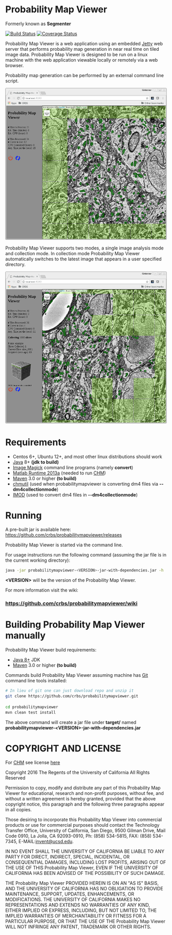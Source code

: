[chm]: http://www.sci.utah.edu/software/chm.html
[imagemagick]: http://www.imagemagick.org/
[matlabruntime]: http://www.mathworks.com/products/compiler/mcr/
[jetty]: http://eclipse.org/jetty/
[maven]: http://maven.apache.org/
[java]: https://www.oracle.com/java/index.html
[git]: https://git-scm.com/
[chmutil]: https://github.com/crbs/chmutil
[imod]: http://bio3d.colorado.edu/imod/
Probability Map Viewer
======================

Formerly known as  **Segmenter**

[![Build Status](https://travis-ci.org/CRBS/probabilitymapviewer.svg?branch=master)](https://travis-ci.org/CRBS/probabilitymapviewer) [![Coverage Status](https://coveralls.io/repos/github/CRBS/probabilitymapviewer/badge.svg?branch=master)](https://coveralls.io/github/CRBS/probabilitymapviewer?branch=master)

Probability Map Viewer is a web application using an embedded [Jetty][jetty] web server that 
performs probability map generation in near real time on tiled image data. 
Probability Map Viewer is designed to be run on a linux machine with the web application
viewable locally or remotely via a web browser.



Probability map generation can be performed by an external command line script.

![Probability Map Viewer in Single Image Analysis Mode](docs/single.png)

Probability Map Viewer supports two modes, a single image analysis mode and collection mode. 
In collection mode Probability Map Viewer automatically switches to the latest image that 
appears in a user specified directory.

![Probability Map Viewer in Collection Mode](docs/collection.png)


Requirements
============

* Centos 6+, Ubuntu 12+, and most other linux distributions should work
* [Java][java] 8+ **(jdk to build)**
* [Image Magick][imagemagick] command line programs (namely **convert**)
* [Matlab Runtime 2013a][matlabruntime] (needed to run [CHM][chm])
* [Maven][maven] 3.0 or higher **(to build)**
* [chmutil][chmutil] (used when probabilitymapviewer is converting dm4 files via **--dm4collectionmode**)
* [IMOD][imod] (used to convert dm4 files in **--dm4collectionmode**)


Running 
=======

A pre-built jar is available here: https://github.com/crbs/probabilitymapviewer/releases

Probability Map Viewer is started via the command line.  

For usage instructions run the following command 
(assuming the jar file is in the current working directory):

```Bash
java -jar probabilitymapviewer-<VERSION>-jar-with-dependencies.jar -h
```

**\<VERSION\>** will be the version of the Probability Map Viewer.

For more information visit the wiki:

### https://github.com/crbs/probabilitymapviewer/wiki


Building Probability Map Viewer manually  
===========================

Probability Map Viewer build requirements:

* [Java 8+][java] JDK
* [Maven][maven] 3.0 or higher **(to build)**

Commands build Probability Map Viewer assuming machine has [Git][git] command line tools 
installed:

```Bash
# In lieu of git one can just download repo and unzip it
git clone https://github.com/crbs/probabilitymapviewer.git

cd probabilitymapviewer
mvn clean test install
```

The above command will create a jar file under **target/** named 
**probabilitymapviewer-\<VERSION\>-jar-with-dependencies.jar**



COPYRIGHT AND LICENSE
=====================

For [CHM][chm] see license [here][CHM]
  
Copyright 2016 The Regents of the University of California All Rights Reserved

Permission to copy, modify and distribute any part of this Probability Map Viewer for 
educational, research and non-profit purposes, without fee, and without a 
written agreement is hereby granted, provided that the above copyright notice, 
this paragraph and the following three paragraphs appear in all copies.

Those desiring to incorporate this Probability Map Viewer into commercial products
or use for commercial purposes should contact the Technology Transfer Office, 
University of California, San Diego, 9500 Gilman Drive, Mail Code 0910, 
La Jolla, CA 92093-0910, Ph: (858) 534-5815, FAX: (858) 534-7345, 
E-MAIL:invent@ucsd.edu.

IN NO EVENT SHALL THE UNIVERSITY OF CALIFORNIA BE LIABLE TO ANY PARTY FOR 
DIRECT, INDIRECT, SPECIAL, INCIDENTAL, OR CONSEQUENTIAL DAMAGES, INCLUDING 
LOST PROFITS, ARISING OUT OF THE USE OF THIS Probability Map Viewer, EVEN IF THE UNIVERSITY 
OF CALIFORNIA HAS BEEN ADVISED OF THE POSSIBILITY OF SUCH DAMAGE.

THE Probability Map Viewer PROVIDED HEREIN IS ON AN "AS IS" BASIS, AND THE UNIVERSITY 
OF CALIFORNIA HAS NO OBLIGATION TO PROVIDE MAINTENANCE, SUPPORT, UPDATES, 
ENHANCEMENTS, OR MODIFICATIONS. THE UNIVERSITY OF CALIFORNIA MAKES NO 
REPRESENTATIONS AND EXTENDS NO WARRANTIES OF ANY KIND, EITHER IMPLIED OR 
EXPRESS, INCLUDING, BUT NOT LIMITED TO, THE IMPLIED WARRANTIES OF 
MERCHANTABILITY OR FITNESS FOR A PARTICULAR PURPOSE, OR THAT THE USE OF 
THE Probability Map Viewer WILL NOT INFRINGE ANY PATENT, TRADEMARK OR OTHER RIGHTS. 

